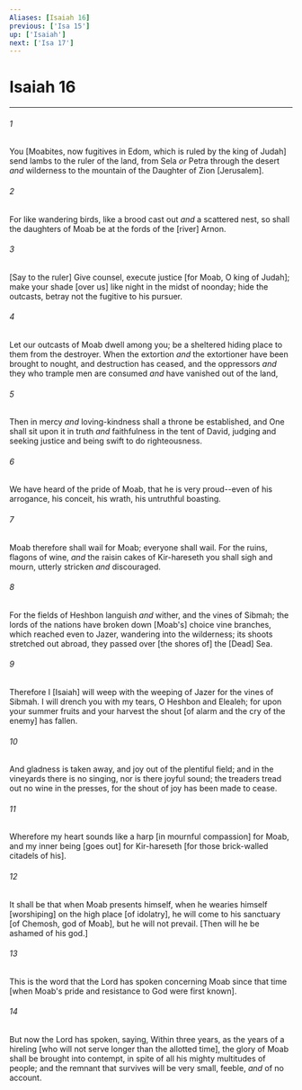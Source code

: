 ```yaml
---
Aliases: [Isaiah 16]
previous: ['Isa 15']
up: ['Isaiah']
next: ['Isa 17']
---
```

# Isaiah 16

***














###### 1 






You [Moabites, now fugitives in Edom, which is ruled by the king of Judah] send lambs to the ruler of the land, from Sela _or_ Petra through the desert _and_ wilderness to the mountain of the Daughter of Zion [Jerusalem]. 













###### 2 






For like wandering birds, like a brood cast out _and_ a scattered nest, so shall the daughters of Moab be at the fords of the [river] Arnon. 













###### 3 






[Say to the ruler] Give counsel, execute justice [for Moab, O king of Judah]; make your shade [over us] like night in the midst of noonday; hide the outcasts, betray not the fugitive to his pursuer. 













###### 4 






Let our outcasts of Moab dwell among you; be a sheltered hiding place to them from the destroyer. When the extortion _and_ the extortioner have been brought to nought, and destruction has ceased, and the oppressors _and_ they who trample men are consumed _and_ have vanished out of the land, 













###### 5 






Then in mercy _and_ loving-kindness shall a throne be established, and  One shall sit upon it in truth _and_ faithfulness in the tent of David, judging and seeking justice and being swift to do righteousness. 













###### 6 






We have heard of the pride of Moab, that he is very proud--even of his arrogance, his conceit, his wrath, his untruthful boasting. 













###### 7 






Moab therefore shall wail for Moab; everyone shall wail. For the ruins, flagons of wine, _and_ the raisin cakes of Kir-hareseth you shall sigh and mourn, utterly stricken _and_ discouraged. 













###### 8 






For the fields of Heshbon languish _and_ wither, and the vines of Sibmah; the lords of the nations have broken down [Moab's] choice vine branches, which reached even to Jazer, wandering into the wilderness; its shoots stretched out abroad, they passed over [the shores of] the [Dead] Sea. 













###### 9 






Therefore I [Isaiah] will weep with the weeping of Jazer for the vines of Sibmah. I will drench you with my tears, O Heshbon and Elealeh; for upon your summer fruits and your harvest the shout [of alarm and the cry of the enemy] has fallen. 













###### 10 






And gladness is taken away, and joy out of the plentiful field; and in the vineyards there is no singing, nor is there joyful sound; the treaders tread out no wine in the presses, for the shout of joy has been made to cease. 













###### 11 






Wherefore my heart sounds like a harp [in mournful compassion] for Moab, and my inner being [goes out] for Kir-hareseth [for those brick-walled citadels of his]. 













###### 12 






It shall be that when Moab presents himself, when he wearies himself [worshiping] on the high place [of idolatry], he will come to his sanctuary [of Chemosh, god of Moab], but he will not prevail. [Then will he be ashamed of his god.] 













###### 13 






This is the word that the Lord has spoken concerning Moab since that time [when Moab's pride and resistance to God were first known]. 













###### 14 






But now the Lord has spoken, saying, Within three years, as the years of a hireling [who will not serve longer than the allotted time], the glory of Moab shall be brought into contempt, in spite of all his mighty multitudes of people; and the remnant that survives will be very small, feeble, _and_ of no account.
